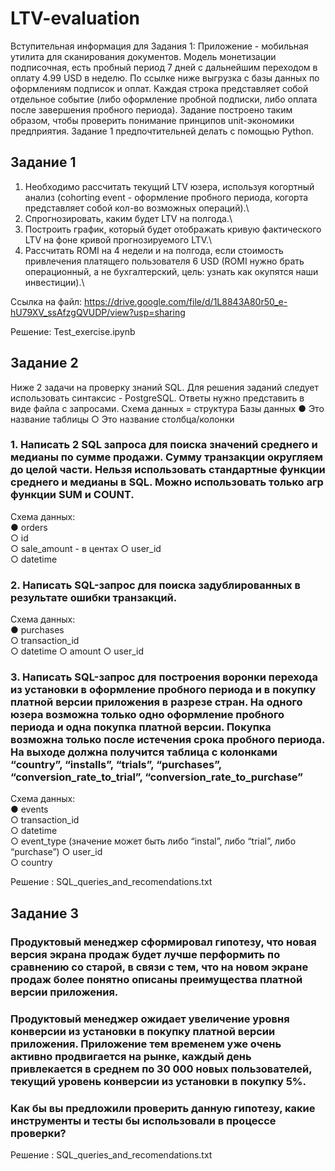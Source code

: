 # LTV-evaluation

Вступительная информация для Задания 1:
Приложение - мобильная утилита для сканирования документов. Модель монетизации подписочная, есть пробный период 7 дней с дальнейшим переходом в оплату 4.99 USD в неделю. По ссылке ниже выгрузка с базы данных по оформлениям подписок и оплат. Каждая строка представляет собой отдельное событие (либо оформление пробной подписки, либо оплата после завершения пробного периода). Задание построено таким образом, чтобы проверить понимание принципов unit-экономики предприятия. Задание 1 предпочтительней делать с помощью Python.
## Задание 1
  1. Необходимо рассчитать текущий LTV юзера, используя когортный анализ (cohorting event - оформление пробного периода, когорта представляет собой кол-во возможных операций).\
  2. Спрогнозировать, каким будет LTV на полгода.\
  3. Построить график, который будет отображать кривую фактического LTV на
фоне кривой прогнозируемого LTV.\
  4. Рассчитать ROMI на 4 недели и на полгода, если стоимость привлечения платящего пользователя 6 USD (ROMI нужно брать операционный, а не бухгалтерский, цель: узнать как окупятся наши инвестиции).\

Ссылка на файл:
https://drive.google.com/file/d/1L8843A80r50_e-hU79XV_ssAfzgQVUDP/view?usp=sharing

Решение: Test_exercise.ipynb

## Задание 2
Ниже 2 задачи на проверку знаний SQL.
Для решения заданий следует использовать синтаксис - PostgreSQL. Ответы нужно представить в виде файла с запросами.
Схема данных = структура Базы данных
  ● Это название таблицы
  ○ Это название столбца/колонки
  
### 1. Написать 2 SQL запроса для поиска значений среднего и медианы по сумме продажи. Сумму транзакции округляем до целой части. Нельзя использовать стандартные функции среднего и медианы в SQL. Можно использовать только агр функции SUM и COUNT.  
Схема данных:\
  ● orders\
  ○ id\
  ○ sale_amount - в центах ○ user_id\
  ○ datetime
  
### 2. Написать SQL-запрос для поиска задублированных в результате ошибки транзакций.
Схема данных:\
  ● purchases\
  ○ transaction_id\
  ○ datetime ○ amount ○ user_id
### 3. Написать SQL-запрос для построения воронки перехода из установки в оформление пробного периода и в покупку платной версии приложения в разрезе стран. На одного юзера возможна только одно оформление пробного периода и одна покупка платной версии. Покупка возможна только после истечения срока пробного периода. На выходе должна получится таблица с колонками “country”, “installs”, “trials”, “purchases”, “conversion_rate_to_trial”, “conversion_rate_to_purchase”
Схема данных:\
  ● events\
  ○ transaction_id\
  ○ datetime\
  ○ event_type (значение может быть либо “instal”, либо “trial”, либо “purchase”) ○ user_id\
  ○ country
  
Решение : SQL_queries_and_recomendations.txt

## Задание 3
### Продуктовый менеджер сформировал гипотезу, что новая версия экрана продаж будет лучше перформить по сравнению со старой, в связи с тем, что на новом экране продаж более понятно описаны преимущества платной версии приложения.
### Продуктовый менеджер ожидает увеличение уровня конверсии из установки в покупку платной версии приложения. Приложение тем временем уже очень активно продвигается на рынке, каждый день привлекается в среднем по 30 000 новых пользователей, текущий уровень конверсии из установки в покупку 5%.
### Как бы вы предложили проверить данную гипотезу, какие инструменты и тесты бы использовали в процессе проверки?

Решение : SQL_queries_and_recomendations.txt
